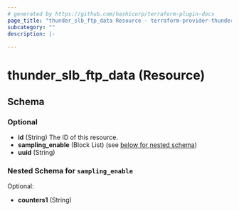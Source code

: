 ```yaml
---
# generated by https://github.com/hashicorp/terraform-plugin-docs
page_title: "thunder_slb_ftp_data Resource - terraform-provider-thunder"
subcategory: ""
description: |-
  
---
```


# thunder_slb_ftp_data (Resource)





<!-- schema generated by tfplugindocs -->
## Schema

### Optional

- **id** (String) The ID of this resource.
- **sampling_enable** (Block List) (see [below for nested schema](#nestedblock--sampling_enable))
- **uuid** (String)

<a id="nestedblock--sampling_enable"></a>
### Nested Schema for `sampling_enable`

Optional:

- **counters1** (String)


